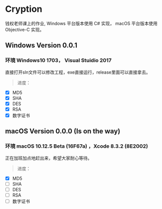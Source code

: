 # Cryption
钱权老师课上的作业, Windows 平台版本使用 C# 实现， macOS 平台版本使用 Objective-C 实现。

## Windows Version 0.0.1
### 环境 Windows10 1703， Visual Stuidio 2017
直接打开sln文件可以修改工程，exe直接运行，release里面可以直接拿去。
>进度：
- [x] MD5
- [x] SHA
- [x] DES
- [x] RSA
- [x] 数字证书

## macOS Version 0.0.0 (Is on the way)
### 环境 macOS 10.12.5 Beta (16F67a) ，Xcode 8.3.2 (8E2002)
正在加班加点地赶出来，希望大家耐心等待。
>进度：
- [x] MD5
- [ ] SHA
- [ ] DES
- [ ] RSA
- [ ] 数字证书
